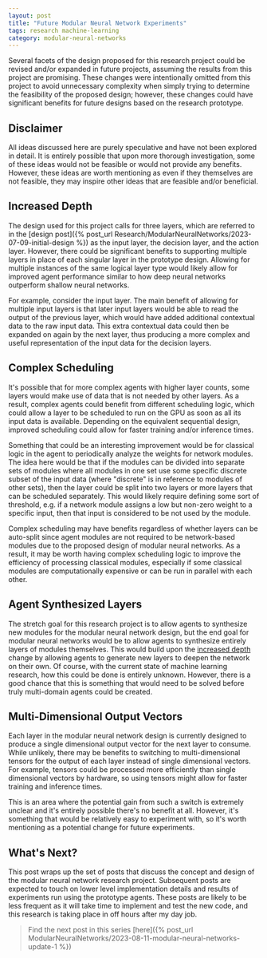 ```yaml
---
layout: post
title: "Future Modular Neural Network Experiments"
tags: research machine-learning
category: modular-neural-networks
---
```

Several facets of the design proposed for this research project could be revised
and/or expanded in future projects, assuming the results from this project are
promising. These changes were intentionally omitted from this project to avoid
unnecessary complexity when simply trying to determine the feasibility of the
proposed design; however, these changes could have significant benefits for
future designs based on the research prototype.

## Disclaimer
All ideas discussed here are purely speculative and have not been explored in
detail. It is entirely possible that upon more thorough investigation, some of
these ideas would not be feasible or would not provide any benefits. However,
these ideas are worth mentioning as even if they themselves are not feasible,
they may inspire other ideas that are feasible and/or beneficial.

## Increased Depth
The design used for this project calls for three layers, which are referred to
in the [design post]({% post_url Research/ModularNeuralNetworks/2023-07-09-initial-design %})
as the input layer, the decision layer, and the action layer. However, there
could be significant benefits to supporting multiple layers in place of each
singular layer in the prototype design. Allowing for multiple instances of the
same logical layer type would likely allow for improved agent performance
similar to how deep neural networks outperform shallow neural networks.

For example, consider the input layer. The main benefit of allowing for multiple
input layers is that later input layers would be able to read the output of the
previous layer, which would have added additional contextual data to the raw
input data. This extra contextual data could then be expanded on again by the
next layer, thus producing a more complex and useful representation of the
input data for the decision layers.

## Complex Scheduling
It's possible that for more complex agents with higher layer counts, some layers
would make use of data that is not needed by other layers. As a result, complex
agents could benefit from different scheduling logic, which could allow a layer
to be scheduled to run on the GPU as soon as all its input data is available.
Depending on the equivalent sequential design, improved scheduling could allow
for faster training and/or inference times.

Something that could be an interesting improvement would be for classical logic
in the agent to periodically analyze the weights for network modules. The idea
here would be that if the modules can be divided into separate sets of modules
where all modules in one set use some specific discrete subset of the input data
(where "discrete" is in reference to modules of other sets), then the layer
could be split into two layers or more layers that can be scheduled separately.
This would likely require defining some sort of threshold, e.g. if a network
module assigns a low but non-zero weight to a specific input, then that input
is considered to be not used by the module.

Complex scheduling may have benefits regardless of whether layers can be
auto-split since agent modules are not required to be network-based modules due
to the proposed design of modular neural networks. As a result, it may be worth
having complex scheduling logic to improve the efficiency of processing
classical modules, especially if some classical modules are computationally
expensive or can be run in parallel with each other.

## Agent Synthesized Layers
The stretch goal for this research project is to allow agents to synthesize
new modules for the modular neural network design, but the end goal for modular
neural networks would be to allow agents to synthesize entirely layers of
modules themselves. This would build upon the [increased depth](#increased-depth)
change by allowing agents to generate new layers to deepen the network on their
own. Of course, with the current state of machine learning research, how this
could be done is entirely unknown. However, there is a good chance that this is
something that would need to be solved before truly multi-domain agents could be
created.

## Multi-Dimensional Output Vectors
Each layer in the modular neural network design is currently designed to produce
a single dimensional output vector for the next layer to consume. While
unlikely, there may be benefits to switching to multi-dimensional tensors for
the output of each layer instead of single dimensional vectors. For example,
tensors could be processed more efficiently than single dimensional vectors by
hardware, so using tensors might allow for faster training and inference times.

This is an area where the potential gain from such a switch is extremely unclear
and it's entirely possible there's no benefit at all. However, it's something
that would be relatively easy to experiment with, so it's worth mentioning as a
potential change for future experiments.

## What's Next?
This post wraps up the set of posts that discuss the concept and design of the
modular neural network research project. Subsequent posts are expected to touch
on lower level implementation details and results of experiments run using the
prototype agents. These posts are likely to be less frequent as it will take
time to implement and test the new code, and this research is taking place in
off hours after my day job.

> Find the next post in this series [here]({% post_url ModularNeuralNetworks/2023-08-11-modular-neural-networks-update-1 %})

